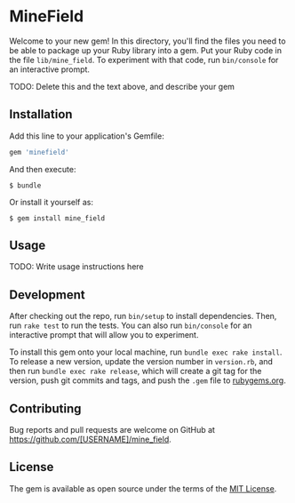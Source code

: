 # MineField

Welcome to your new gem! In this directory, you'll find the files you need to be able to package up your Ruby library into a gem. Put your Ruby code in the file `lib/mine_field`. To experiment with that code, run `bin/console` for an interactive prompt.

TODO: Delete this and the text above, and describe your gem

## Installation

Add this line to your application's Gemfile:

```ruby
gem 'minefield'
```

And then execute:

    $ bundle

Or install it yourself as:

    $ gem install mine_field

## Usage

TODO: Write usage instructions here

## Development

After checking out the repo, run `bin/setup` to install dependencies. Then, run `rake test` to run the tests. You can also run `bin/console` for an interactive prompt that will allow you to experiment.

To install this gem onto your local machine, run `bundle exec rake install`. To release a new version, update the version number in `version.rb`, and then run `bundle exec rake release`, which will create a git tag for the version, push git commits and tags, and push the `.gem` file to [rubygems.org](https://rubygems.org).

## Contributing

Bug reports and pull requests are welcome on GitHub at https://github.com/[USERNAME]/mine_field.

## License

The gem is available as open source under the terms of the [MIT License](https://opensource.org/licenses/MIT).
